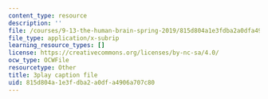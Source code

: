 ```yaml
---
content_type: resource
description: ''
file: /courses/9-13-the-human-brain-spring-2019/815d804a1e3fdba2a0dfa4906a707c80_pfZY5aDJazA.srt
file_type: application/x-subrip
learning_resource_types: []
license: https://creativecommons.org/licenses/by-nc-sa/4.0/
ocw_type: OCWFile
resourcetype: Other
title: 3play caption file
uid: 815d804a-1e3f-dba2-a0df-a4906a707c80
---
```

